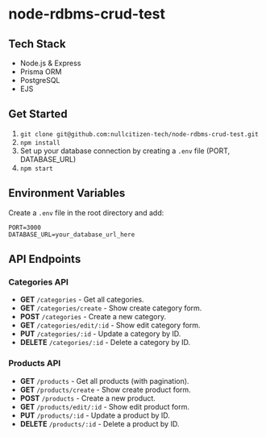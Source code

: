 # node-rdbms-crud-test

## Tech Stack

- Node.js & Express
- Prisma ORM
- PostgreSQL
- EJS

## Get Started

1. `git clone git@github.com:nullcitizen-tech/node-rdbms-crud-test.git`
2. `npm install`
3. Set up your database connection by creating a `.env` file (PORT, DATABASE_URL)
4. `npm start`

## Environment Variables

Create a `.env` file in the root directory and add:

```
PORT=3000
DATABASE_URL=your_database_url_here
```

## API Endpoints

### Categories API

- **GET** `/categories` - Get all categories.
- **GET** `/categories/create` - Show create category form.
- **POST** `/categories` - Create a new category.
- **GET** `/categories/edit/:id` - Show edit category form.
- **PUT** `/categories/:id` - Update a category by ID.
- **DELETE** `/categories/:id` - Delete a category by ID.

### Products API

- **GET** `/products` - Get all products (with pagination).
- **GET** `/products/create` - Show create product form.
- **POST** `/products` - Create a new product.
- **GET** `/products/edit/:id` - Show edit product form.
- **PUT** `/products/:id` - Update a product by ID.
- **DELETE** `/products/:id` - Delete a product by ID.
